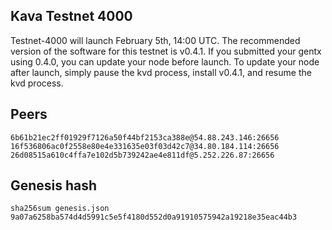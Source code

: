 ## Kava Testnet 4000
Testnet-4000 will launch February 5th, 14:00 UTC. The recommended version of the software for this testnet is v0.4.1. If you submitted your gentx using 0.4.0, you can update your node before launch. To update your node after launch, simply pause the kvd process, install v0.4.1, and resume the kvd process.

## Peers
```
6b61b21ec2ff01929f7126a50f44bf2153ca388e@54.88.243.146:26656
16f536806ac0f2558e80e4e331635e03f03d42c7@34.80.184.114:26656
26d08515a610c4ffa7e102d5b739242ae4e811df@5.252.226.87:26656
```

## Genesis hash
```
sha256sum genesis.json
9a07a6258ba574d4d5991c5e5f4180d552d0a91910575942a19218e35eac44b3
```